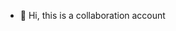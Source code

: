 - 👋 Hi, this is a collaboration account


<!---
collab609/collab609 is a ✨ special ✨ repository because its `README.md` (this file) appears on your GitHub profile.
You can click the Preview link to take a look at your changes.
--->
